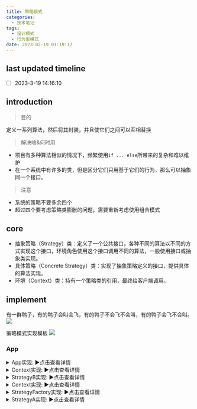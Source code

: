 ```yaml
---
title: 策略模式
categories:
  - 技术笔记
tags:
  - 设计模式
  - 行为型模式
date: 2023-02-19 01:19:12
---
```

  
<!-- more -->


## last updated timeline
- [ ] 2023-3-19 14:16:10


## introduction

>目的

定义一系列算法，然后将其封装，并且使它们之间可以互相替换

>解决啥&何时用

- 项目有多种算法相似的情况下，频繁使用`if ... else`所带来的复杂和难以维护
- 在一个系统中有许多的类，但是区分它们只用基于它们的行为，那么可以抽象同一个接口。

>注意 

- 系统的策略不要多余四个
- 超过四个要考虑策略类膨胀的问题，需要重新考虑使用组合模式


## core
- 抽象策略（Strategy）类：定义了一个公共接口，各种不同的算法以不同的方式实现这个接口，环境角色使用这个接口调用不同的算法，一般使用接口或抽象类实现。
- 具体策略（Concrete Strategy）类：实现了抽象策略定义的接口，提供具体的算法实现。
- 环境（Context）类：持有一个策略类的引用，最终给客户端调用。

## implement
有一群鸭子，有的鸭子会叫会飞，有的鸭子不会飞不会叫，有的鸭子会飞不会叫。
![](http://www.plantuml.com/plantuml/png/ZLDDJm8n4BttL_Iunh2_W12YXfj6vS31U1ZRGHhQBRHJ247yxIw8jDKczTRflBxtEXzZJ-0e6CrKH-Zc890BQrg9nhOJlRl11MoKTNpFhld6AiddUjTSiGCJ6hoFs7ihKTy5iJmXXyDRXq0u6l5Bedzrff3AhpJaD55ofcWnKzsxhskgJXsPfye43NHskVS4fCJX-wa1rJLJSZtXosjPyDcA9TAZtQ93MHLz2Y2M4RK-XasP-C7EO5V_1MWDJXPh5rFbwkLDY_xojkK-uSsJ0q7ybu-pWK-UjdqUptqcvrwdKMxyudZ_etP8lSVFh7hxrfc9_djt4ektVgjC4Y4bDflad48olqqMbHeH2F_RtUaw81I1ZEKL7NuC1eKrOQKjwy5jMrw6Ahumowmy5F5LpDNfuqGNFbYSvhfyLlKwF1QUZR6JmUWl)

策略模式实现模板
![](http://cdn-0.plantuml.com/plantuml/png/lLF1Ri8m3BtdAt84eUKBTg15REB2OUKoJTEK1OCgaHGbxWHYxDlN0AueMPOXfDtQsCz-ViyUEfGMQxrYQYMTuwhImg6L2CkjoDPhlcC3lckIi5Hx_b6LSwvbQNe5sj8iNrxxGHWse6g4KMKGDjYB9enDhUFH1wcmijicOSzAWs0NKa6NdJfs4CNfeQ7wrQdXmU5O8J3pG_u9kJYo4gVXJYGR-1rlML0obNI05ElHH_-Y7xsd-gOPfsRDGsHSOkfxhSGXy5ofrk_Bu6HQpBBfQCm6yPmbuCGqGQFWi3mjCsL1dWbvtCy8Ep2rTcIYtyF3N8Jr3qaNAV5A9yaFQlx_gnDP02_9Jo9rHF58NioUijduyVajw_pbtZNvxk4Azq5zndw_tVjF8H9Nok9pKON4rTpC8R-PGyw6OEQrNdq3)

### App
<details>
  <summary>App实现: ▶️点击查看详情</summary>
  ```java
  package com.strategy;
  import com.strategy.context.Context;
  import com.strategy.context.StrategyA;
  import com.strategy.context.StrategyB;
  import com.strategy.enums.ContextEnum;
  import com.strategy.enums.StrategyEnum;
  import com.strategy.factory.ContextFactory;
  import com.strategy.factory.Strategy;
  import com.strategy.factory.StrategyFactory;
  import lombok.extern.slf4j.Slf4j;

  /**
   * @author liucui
   * @date 2023/2/28  23:31
   */
  @Slf4j
  public class App {
      public static void main(String[] args) {
          executeContext();
          executeEnum();
          executeFactory();
      }

      public static void executeContext(){
          Context context = new Context(new StrategyA());
          context.executeStrategy();
          context.setStrategy(new StrategyB());
          context.executeStrategy();
      }

      public static void executeEnum(){
          ContextEnum context = new ContextEnum(StrategyEnum.STRATEGY_B);
          context.executeStrategy();
          context.setStrategy(StrategyEnum.STRATEGY_A);
          context.executeStrategy();
      }

      public static void executeFactory(){
          StrategyFactory factory = StrategyFactory.getInstance();
          Strategy strategy = factory.createStrategy("A");
          ContextFactory context = new ContextFactory(strategy);
          context.executeStrategy();
          strategy = factory.createStrategy("B");
          context.setStrategy(strategy);
          context.executeStrategy();

      }
  }
  ```
</details>

#### Context: 基于简单上下文实现

<details>
  <summary>Strategy实现: ▶️点击查看详情</summary>
  ```java
  package com.strategy.context;

  /**
   * @author liucui
      */
    public interface Strategy {
      /**
       * execute function of basic strategy
       */
        void execute();
      }
  ```
</details>

<details>
  <summary>Context实现: ▶️点击查看详情</summary>  
  ```java
  package com.strategy.context;
  /**
   * @author liucui
   * @date 2023/2/28  23:27
   */

  public class Context {
      private Strategy strategy;

      public Context(Strategy strategy){
          this.strategy = strategy;
      }

      public void setStrategy(Strategy strategy) {
          this.strategy = strategy;
      }

      public void executeStrategy(){
          strategy.execute();
      }
  }
  ```
</details>



<details>
  <summary>StrategyA实现: ▶️点击查看详情</summary>  
  ```java
  package com.strategy.context;

  import lombok.extern.slf4j.Slf4j;

  /**
   * @author liucui
   * @date 2023/2/28  23:26
      */
    @Slf4j
    public class StrategyA implements Strategy{
      @Override
      public void execute() {
          log.info("execute strategy A");
      }
    }
  ```
</details>


<details>
  <summary>StrategyB实现: ▶️点击查看详情</summary>  
  ```java
  package com.strategy.context;
  import lombok.extern.slf4j.Slf4j;

  /**
   * @author liucui
   * @date 2023/2/28  23:27
   */
  @Slf4j
  public class StrategyB implements Strategy{
      @Override
      public void execute() {
          log.info("execute strategy B");
      }
  }
  ```
</details>  


#### Enums: 基于枚举实现

<details>
  <summary>StrategyEnum实现: ▶️点击查看详情</summary> 
  ```java
  package com.strategy.enums;
  import lombok.extern.slf4j.Slf4j;

  /**
   * @author liucui
   * Enum类
      */
    @Slf4j
    public enum StrategyEnum {
      STRATEGY_A{
          @Override
          public void execute() {
              log.info("execute strategy A");
          }
      },
      STRATEGY_B{
          @Override
          public void execute() {
              log.info("execute strategy B");
          }
      };

      public abstract void execute();
    }
  ```
</details>  

<details>
  <summary>Context实现: ▶️点击查看详情</summary> 
```java
package com.strategy.enums;

/**
 * @author liucui
 * @date 2023/2/28  23:30
 * 注册Enum类
 */

public class ContextEnum {
    StrategyEnum strategy;

    public ContextEnum(StrategyEnum strategy){
        this.strategy = strategy;
    }

    public void setStrategy(StrategyEnum strategy) {
        this.strategy = strategy;
    }

    public void executeStrategy(){
        strategy.execute();
    }
}
  ```
</details>  

#### Factory: 基于工厂实现

<details>
  <summary>Strategy实现: ▶️点击查看详情</summary> 
```java
package com.strategy.factory;

/**
 * @author liucui
 */
 public interface Strategy {
    /**
     * execute function of basic strategy
     */
     void execute();
  }
```
</details>  

<details>
  <summary>StrategyFactory实现: ▶️点击查看详情</summary> 
```java
package com.strategy.factory;

/**
 * @author liucui
 * @date 2023/2/28  23:36
 */
public class StrategyFactory {
    private static final StrategyFactory INSTANCE = new StrategyFactory();
    private StrategyFactory(){}

    public static StrategyFactory getInstance() {
        return INSTANCE;
    }

    public Strategy createStrategy(String strategyType){
        if("A".equals(strategyType)){
            return new StrategyA();
        }else if("B".equals(strategyType)){
            return new StrategyB();
        }else {
            throw new IllegalArgumentException("Unsupported strategy type: " + strategyType);
        }
    }
}
```
</details>  

<details>
  <summary>ContextFactory实现: ▶️点击查看详情</summary> 
```java
package com.strategy.factory;

/**
 * @author liucui
 * @date 2023/2/28  23:42
 */

public class ContextFactory {
    private Strategy strategy;
    public ContextFactory(Strategy strategy){
        this.strategy = strategy;
    }

    public void setStrategy(Strategy strategy) {
        this.strategy = strategy;
    }
    
    public void executeStrategy(){
        strategy.execute();
    }
}
```
</details>  

<details>
  <summary>StrategyA实现: ▶️点击查看详情</summary> 
```java
package com.strategy.factory;

import lombok.extern.slf4j.Slf4j;

/**
 * @author liucui
 * @date 2023/2/28  23:26
 */
@Slf4j
public class StrategyA implements Strategy {
    @Override
    public void execute() {
        log.info("execute strategy A");
    }
}
```
</details>  

<details>
  <summary>StrategyB实现: ▶️点击查看详情</summary> 
```java
package com.strategy.factory;

import lombok.extern.slf4j.Slf4j;

/**
 * @author liucui
 * @date 2023/2/28  23:27
 */
 @Slf4j
 public class StrategyB implements Strategy {
    @Override
    public void execute() {
        log.info("execute strategy B");
    }
 }
```
</details>  







